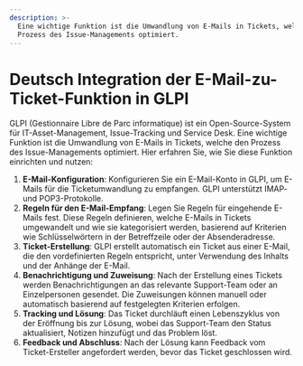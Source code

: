 ```yaml
---
description: >-
  Eine wichtige Funktion ist die Umwandlung von E-Mails in Tickets, welche den
  Prozess des Issue-Managements optimiert.
---
```


# Deutsch Integration der E-Mail-zu-Ticket-Funktion in GLPI

GLPI (Gestionnaire Libre de Parc informatique) ist ein Open-Source-System für IT-Asset-Management, Issue-Tracking und Service Desk. Eine wichtige Funktion ist die Umwandlung von E-Mails in Tickets, welche den Prozess des Issue-Managements optimiert. Hier erfahren Sie, wie Sie diese Funktion einrichten und nutzen:

1. **E-Mail-Konfiguration**: Konfigurieren Sie ein E-Mail-Konto in GLPI, um E-Mails für die Ticketumwandlung zu empfangen. GLPI unterstützt IMAP- und POP3-Protokolle.
2. **Regeln für den E-Mail-Empfang**: Legen Sie Regeln für eingehende E-Mails fest. Diese Regeln definieren, welche E-Mails in Tickets umgewandelt und wie sie kategorisiert werden, basierend auf Kriterien wie Schlüsselwörtern in der Betreffzeile oder der Absenderadresse.
3. **Ticket-Erstellung**: GLPI erstellt automatisch ein Ticket aus einer E-Mail, die den vordefinierten Regeln entspricht, unter Verwendung des Inhalts und der Anhänge der E-Mail.
4. **Benachrichtigung und Zuweisung**: Nach der Erstellung eines Tickets werden Benachrichtigungen an das relevante Support-Team oder an Einzelpersonen gesendet. Die Zuweisungen können manuell oder automatisch basierend auf festgelegten Kriterien erfolgen.
5. **Tracking und Lösung**: Das Ticket durchläuft einen Lebenszyklus von der Eröffnung bis zur Lösung, wobei das Support-Team den Status aktualisiert, Notizen hinzufügt und das Problem löst.
6. **Feedback und Abschluss**: Nach der Lösung kann Feedback vom Ticket-Ersteller angefordert werden, bevor das Ticket geschlossen wird.
